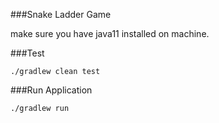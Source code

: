 ###Snake Ladder Game

make sure you have java11 installed on machine.

###Test

```shell script
./gradlew clean test
```

###Run Application

```shell script
./gradlew run
```